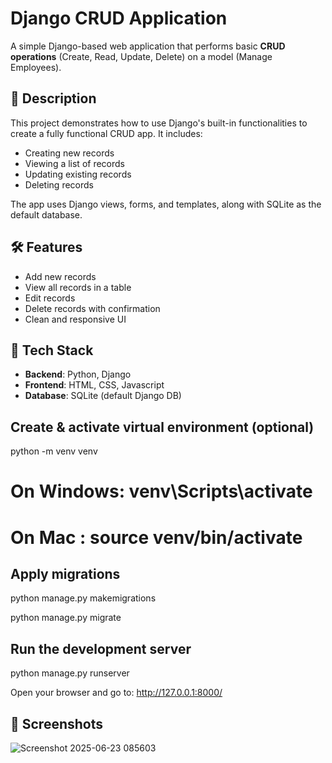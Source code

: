 
# Django CRUD Application

A simple Django-based web application that performs basic **CRUD operations** (Create, Read, Update, Delete) on a model (Manage Employees).

## 📝 Description

This project demonstrates how to use Django's built-in functionalities to create a fully functional CRUD app. It includes:

- Creating new records
- Viewing a list of records
- Updating existing records
- Deleting records

The app uses Django views, forms, and templates, along with SQLite as the default database.

## 🛠️ Features

- Add new records 
- View all records in a table
- Edit records 
- Delete records with confirmation
- Clean and responsive UI 

## 🧰 Tech Stack

- **Backend**: Python, Django
- **Frontend**: HTML, CSS, Javascript
- **Database**: SQLite (default Django DB)

## Create & activate virtual environment (optional)

python -m venv venv
  # On Windows: venv\Scripts\activate
  # On Mac : source venv/bin/activate

## Apply migrations

python manage.py makemigrations

python manage.py migrate

## Run the development server

python manage.py runserver

Open your browser and go to: http://127.0.0.1:8000/

## 📸 Screenshots

![Screenshot 2025-06-23 085603](https://github.com/user-attachments/assets/ba439589-280f-40c2-8023-0714aa1e9c64)




